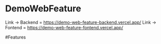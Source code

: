 # DemoWebFeature

Link -> Backend = https://demo-web-feature-backend.vercel.app/
Link -> Fontend = https://demo-web-feature-fontend.vercel.app/

#Features
